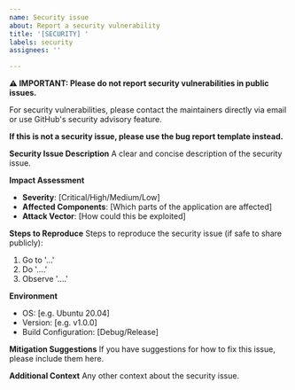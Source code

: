 ```yaml
---
name: Security issue
about: Report a security vulnerability
title: '[SECURITY] '
labels: security
assignees: ''

---
```


**⚠️ IMPORTANT: Please do not report security vulnerabilities in public issues.**

For security vulnerabilities, please contact the maintainers directly via email or use GitHub's security advisory feature.

**If this is not a security issue, please use the bug report template instead.**

**Security Issue Description**
A clear and concise description of the security issue.

**Impact Assessment**
- **Severity**: [Critical/High/Medium/Low]
- **Affected Components**: [Which parts of the application are affected]
- **Attack Vector**: [How could this be exploited]

**Steps to Reproduce**
Steps to reproduce the security issue (if safe to share publicly):
1. Go to '...'
2. Do '....'
3. Observe '....'

**Environment**
- OS: [e.g. Ubuntu 20.04]
- Version: [e.g. v1.0.0]
- Build Configuration: [Debug/Release]

**Mitigation Suggestions**
If you have suggestions for how to fix this issue, please include them here.

**Additional Context**
Any other context about the security issue.
